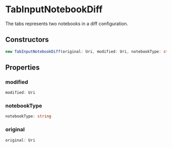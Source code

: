 # TabInputNotebookDiff

The tabs represents two notebooks in a diff configuration.

## Constructors

```typescript
new TabInputNotebookDiff(original: Uri, modified: Uri, notebookType: string): TabInputNotebookDiff
```

## Properties

### modified

```typescript
modified: Uri
```

### notebookType

```typescript
notebookType: string
```

### original

```typescript
original: Uri
```

